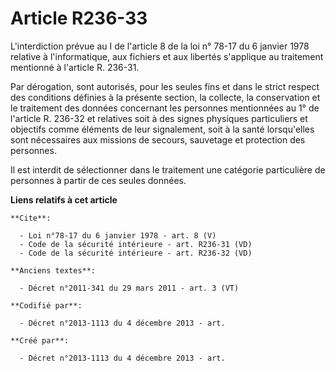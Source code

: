 # Article R236-33

L'interdiction prévue au I de l'article 8 de la loi n° 78-17 du 6 janvier 1978 relative à l'informatique, aux fichiers et aux
libertés s'applique au traitement mentionné à l'article R. 236-31. 

Par dérogation, sont autorisés, pour les seules fins et dans le strict respect des conditions définies à la présente section,
la collecte, la conservation et le traitement des données concernant les personnes mentionnées au 1° de l'article R. 236-32
et relatives soit à des signes physiques particuliers et objectifs comme éléments de leur signalement, soit à la santé
lorsqu'elles sont nécessaires aux missions de secours, sauvetage et protection des personnes. 

Il est interdit de sélectionner dans le traitement une catégorie particulière de personnes à partir de ces seules données.

**Liens relatifs à cet article**

	**Cite**:

	  - Loi n°78-17 du 6 janvier 1978 - art. 8 (V)
	  - Code de la sécurité intérieure - art. R236-31 (VD)
	  - Code de la sécurité intérieure - art. R236-32 (VD)

	**Anciens textes**:

	  - Décret n°2011-341 du 29 mars 2011 - art. 3 (VT)

	**Codifié par**:

	  - Décret n°2013-1113 du 4 décembre 2013 - art.

	**Créé par**:

	  - Décret n°2013-1113 du 4 décembre 2013 - art.
